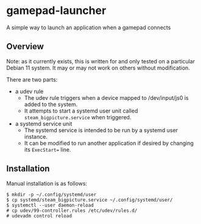 # gamepad-launcher
A simple way to launch an application when a gamepad connects

## Overview
Note: as it currently exists, this is written for and only tested on a particular Debian 11 system. It may or may not work on others without modification.

There are two parts: 
* a udev rule
  * The udev rule triggers when a device mapped to /dev/input/js0 is added to the system.
  * It attempts to start a systemd user unit called `steam_bigpicture.service` when triggered.
* a systemd service unit
  * The systemd service is intended to be run by a systemd user instance.
  * It can be modified to run another application if desired by changing its `ExecStart=` line.

## Installation
Manual installation is as follows:
```shell
$ mkdir -p ~/.config/systemd/user
$ cp systemd/steam_bigpicture.service ~/.config/systemd/user/
$ systemctl --user daemon-reload
# cp udev/99-controller.rules /etc/udev/rules.d/
# udevadm control reload
```
